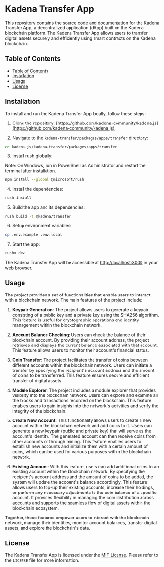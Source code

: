 # Kadena Transfer App

This repository contains the source code and documentation for the Kadena
Transfer App, a decentralized application (dApp) built on the Kadena blockchain
platform. The Kadena Transfer App allows users to transfer digital assets
securely and efficiently using smart contracts on the Kadena blockchain.

## Table of Contents

- [Table of Contents](#table-of-contents)
- [Installation](#installation)
- [Usage](#usage)
- [License](#license)

## Installation

To install and run the Kadena Transfer App locally, follow these steps:

1. Clone the repository:
   [https://github.com/kadena-community/kadena.js](https://github.com/kadena-community/kadena.js)

2. Navigate to the `kadena-transfer/packages/apps/transfer` directory:

```bash
cd kadena.js/kadena-transfer/packages/apps/transfer
```

3. Install rush globally:

Note: On Windows, run in PowerShell as Administrator and restart the terminal
after installation.

```bash
npm install --global @microsoft/rush
```

4. Install the dependencies:

```bash
rush install
```

5. Build the app and its dependencies:

```bash
rush build -t @kadena/transfer
```

6. Setup environment variables:

```bash
cp .env.example .env.local
```

7. Start the app:

```bash
rushx dev
```

The Kadena Transfer App will be accessible at
[http://localhost:3000](http://localhost:3000) in your web browser.

## Usage

The project provides a set of functionalities that enable users to interact with
a blockchain network. The main features of the project include:

1. **Keypair Generation**: The project allows users to generate a keypair
   consisting of a public key and a private key using the SHA256 algorithm. This
   feature is useful for cryptographic operations and identity management within
   the blockchain network.

2. **Account Balance Checking**: Users can check the balance of their blockchain
   account. By providing their account address, the project retrieves and
   displays the current balance associated with that account. This feature
   allows users to monitor their account's financial status.

3. **Coin Transfer**: The project facilitates the transfer of coins between
   different accounts within the blockchain network. Users can initiate a
   transfer by specifying the recipient's account address and the amount of
   coins to be transferred. This feature ensures secure and efficient transfer
   of digital assets.

4. **Module Explorer**: The project includes a module explorer that provides
   visibility into the blockchain network. Users can explore and examine all the
   blocks and transactions recorded on the blockchain. This feature enables
   users to gain insights into the network's activities and verify the integrity
   of the blockchain.

5. **Create New Account**: This functionality allows users to create a new
   account within the blockchain network and add coins to it. Users can generate
   a new keypair (public and private key) that will serve as the account's
   identity. The generated account can then receive coins from other accounts or
   through mining. This feature enables users to establish new accounts and
   initialize them with a certain amount of coins, which can be used for various
   purposes within the blockchain network.

6. **Existing Account**: With this feature, users can add additional coins to an
   existing account within the blockchain network. By specifying the recipient's
   account address and the amount of coins to be added, the system will update
   the account's balance accordingly. This feature allows users to top-up their
   existing accounts, increase their holdings, or perform any necessary
   adjustments to the coin balance of a specific account. It provides
   flexibility in managing the coin distribution across accounts and supports
   the seamless flow of digital assets within the blockchain ecosystem.

Together, these features empower users to interact with the blockchain network,
manage their identities, monitor account balances, transfer digital assets, and
explore the blockchain's data.

## License

The Kadena Transfer App is licensed under the
[MIT License](https://github.com/kadena-community/kadena.js/blob/kadena-transfer/packages/apps/transfer/LICENSE).
Please refer to the `LICENSE` file for more information.
